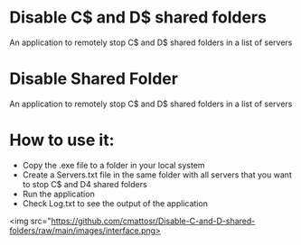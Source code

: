 # Disable C$ and D$ shared folders
An application to remotely stop C$ and D$ shared folders in a list of servers
# Disable Shared Folder

An application to remotely stop C$ and D$ shared folders in a list of servers

# How to use it:

- Copy the .exe file to a folder in your local system
- Create a Servers.txt file in the same folder with all servers that you want to stop C$ and D4 shared folders
- Run the application
- Check Log.txt to see the output of the application

<img src="https://github.com/cmattosr/Disable-C-and-D-shared-folders/raw/main/images/interface.png>
